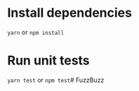 # Install dependencies
`yarn` or `npm install`

# Run unit tests
`yarn test` or `npm test`# FuzzBuzz

